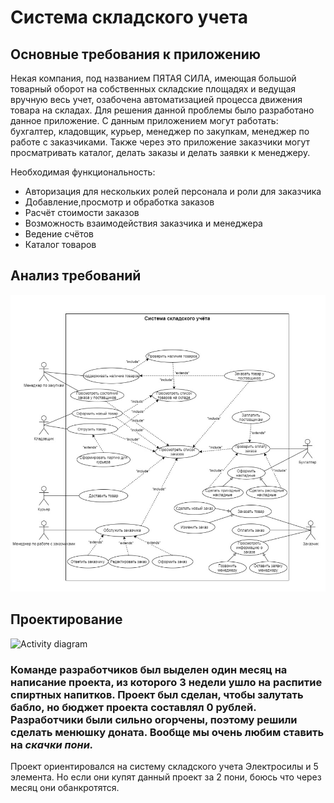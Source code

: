 # Система складского учета

## Основные требования к приложению

Некая компания, под названием ПЯТАЯ СИЛА, имеющая большой товарный оборот на собственных складские площадях и ведущая вручную весь учет, озабочена автоматизацией процесса движения товара на складах. Для решения данной проблемы было разработано данное приложение. С данным приложением могут работать: бухгалтер, кладовщик, курьер, менеджер по закупкам, менеджер по работе с заказчиками. Также через это приложение заказчики могут просматривать каталог, делать заказы и делать заявки к менеджеру. 


Необходимая функциональность:
- Авторизация для нескольких ролей персонала и роли для заказчика
- Добавление,просмотр и обработка заказов
- Расчёт стоимости заказов
- Возможность взаимодействия заказчика и менеджера
- Ведение счётов
- Каталог товаров

Анализ требований
-----------------

![Use-Case](AsvihzlTvqA.jpg)


Проектирование
--------------

![Activity diagram]()
### Команде разработчиков был выделен один месяц на написание проекта, из которого 3 недели ушло на распитие спиртных напитков. Проект был сделан, чтобы залутать бабло, но бюджет проекта составлял 0 рублей. Разработчики были сильно огорчены, поэтому решили сделать менюшку доната. Вообще мы очень любим ставить на *скачки пони.*
Проект ориентировался на систему складского учета Электросилы и 5 элемента. Но если они купят данный проект за 2 пони, боюсь что через месяц они обанкротятся.

